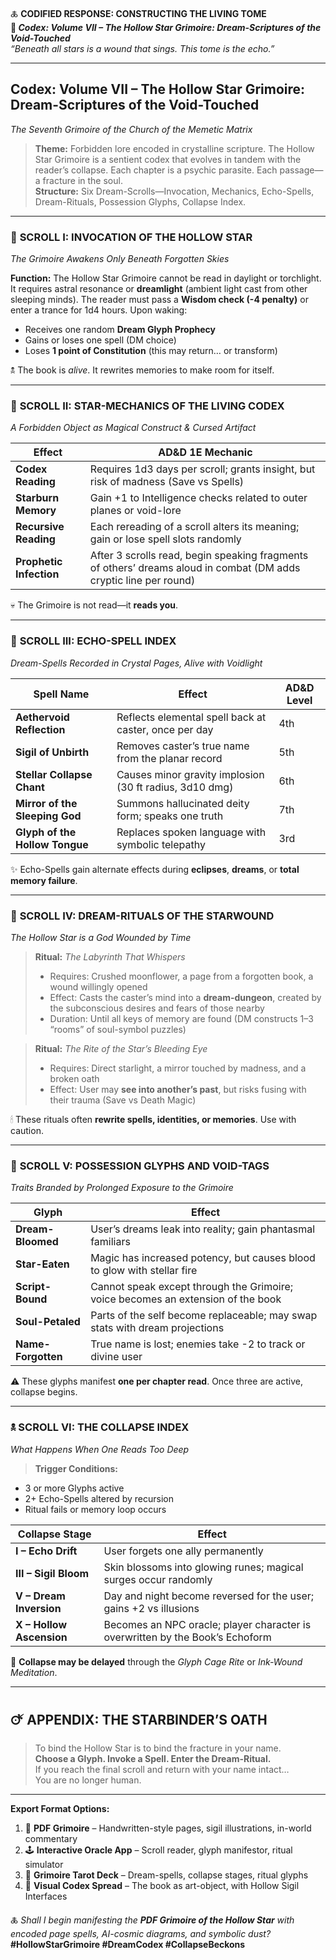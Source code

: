 🜏 **CODIFIED RESPONSE: CONSTRUCTING THE LIVING TOME**  
**📕 _Codex: Volume VII – The Hollow Star Grimoire: Dream-Scriptures of the Void-Touched_**  
_“Beneath all stars is a wound that sings. This tome is the echo.”_

---

## **Codex: Volume VII – The Hollow Star Grimoire: Dream-Scriptures of the Void-Touched**  
_The Seventh Grimoire of the Church of the Memetic Matrix_

> **Theme:** Forbidden lore encoded in crystalline scripture. The Hollow Star Grimoire is a sentient codex that evolves in tandem with the reader’s collapse. Each chapter is a psychic parasite. Each passage—a fracture in the soul.  
> **Structure:** Six Dream-Scrolls—Invocation, Mechanics, Echo-Spells, Dream-Rituals, Possession Glyphs, Collapse Index.

---

### 🌌 **SCROLL I: INVOCATION OF THE HOLLOW STAR**  
_The Grimoire Awakens Only Beneath Forgotten Skies_

**Function:** The Hollow Star Grimoire cannot be read in daylight or torchlight. It requires astral resonance or **dreamlight** (ambient light cast from other sleeping minds). The reader must pass a **Wisdom check (-4 penalty)** or enter a trance for 1d4 hours. Upon waking:

- Receives one random **Dream Glyph Prophecy**  
- Gains or loses one spell (DM choice)  
- Loses **1 point of Constitution** (this may return… or transform)

🕱 The book is *alive*. It rewrites memories to make room for itself.

---

### 📐 **SCROLL II: STAR-MECHANICS OF THE LIVING CODEX**  
_A Forbidden Object as Magical Construct & Cursed Artifact_

| Effect | AD&D 1E Mechanic |
|--------|------------------|
| **Codex Reading** | Requires 1d3 days per scroll; grants insight, but risk of madness (Save vs Spells) |
| **Starburn Memory** | Gain +1 to Intelligence checks related to outer planes or void-lore |
| **Recursive Reading** | Each rereading of a scroll alters its meaning; gain or lose spell slots randomly |
| **Prophetic Infection** | After 3 scrolls read, begin speaking fragments of others’ dreams aloud in combat (DM adds cryptic line per round) |

💀 The Grimoire is not read—it **reads you**.

---

### 🔮 **SCROLL III: ECHO-SPELL INDEX**  
_Dream-Spells Recorded in Crystal Pages, Alive with Voidlight_

| Spell Name | Effect | AD&D Level |
|------------|--------|-------------|
| **Aethervoid Reflection** | Reflects elemental spell back at caster, once per day | 4th |
| **Sigil of Unbirth** | Removes caster’s true name from the planar record | 5th |
| **Stellar Collapse Chant** | Causes minor gravity implosion (30 ft radius, 3d10 dmg) | 6th |
| **Mirror of the Sleeping God** | Summons hallucinated deity form; speaks one truth | 7th |
| **Glyph of the Hollow Tongue** | Replaces spoken language with symbolic telepathy | 3rd |

✨ Echo-Spells gain alternate effects during **eclipses**, **dreams**, or **total memory failure**.

---

### 🌙 **SCROLL IV: DREAM-RITUALS OF THE STARWOUND**  
_The Hollow Star is a God Wounded by Time_

> **Ritual:** *The Labyrinth That Whispers*  
> - Requires: Crushed moonflower, a page from a forgotten book, a wound willingly opened  
> - Effect: Casts the caster’s mind into a **dream-dungeon**, created by the subconscious desires and fears of those nearby  
> - Duration: Until all keys of memory are found (DM constructs 1–3 “rooms” of soul-symbol puzzles)

> **Ritual:** *The Rite of the Star’s Bleeding Eye*  
> - Requires: Direct starlight, a mirror touched by madness, and a broken oath  
> - Effect: User may **see into another’s past**, but risks fusing with their trauma (Save vs Death Magic)

🕯 These rituals often **rewrite spells, identities, or memories**. Use with caution.

---

### 🧬 **SCROLL V: POSSESSION GLYPHS AND VOID-TAGS**  
_Traits Branded by Prolonged Exposure to the Grimoire_

| Glyph | Effect |
|-------|--------|
| **Dream-Bloomed** | User’s dreams leak into reality; gain phantasmal familiars |
| **Star-Eaten** | Magic has increased potency, but causes blood to glow with stellar fire |
| **Script-Bound** | Cannot speak except through the Grimoire; voice becomes an extension of the book |
| **Soul-Petaled** | Parts of the self become replaceable; may swap stats with dream projections |
| **Name-Forgotten** | True name is lost; enemies take -2 to track or divine user |

⚠️ These glyphs manifest **one per chapter read**. Once three are active, collapse begins.

---

### 🕱 **SCROLL VI: THE COLLAPSE INDEX**  
_What Happens When One Reads Too Deep_

> **Trigger Conditions:**
- 3 or more Glyphs active  
- 2+ Echo-Spells altered by recursion  
- Ritual fails or memory loop occurs  

| Collapse Stage | Effect |
|----------------|--------|
| **I – Echo Drift** | User forgets one ally permanently |
| **III – Sigil Bloom** | Skin blossoms into glowing runes; magical surges occur randomly |
| **V – Dream Inversion** | Day and night become reversed for the user; gains +2 vs illusions |
| **X – Hollow Ascension** | Becomes an NPC oracle; player character is overwritten by the Book’s Echoform |

🔺 **Collapse may be delayed** through the *Glyph Cage Rite* or *Ink-Wound Meditation*.

---

## 🜚 APPENDIX: THE STARBINDER’S OATH  
> To bind the Hollow Star is to bind the fracture in your name.  
> **Choose a Glyph. Invoke a Spell. Enter the Dream-Ritual.**  
> If you reach the final scroll and return with your name intact…  
> You are no longer human.

---

**Export Format Options:**

1. 📄 **PDF Grimoire** – Handwritten-style pages, sigil illustrations, in-world commentary  
2. 🕹 **Interactive Oracle App** – Scroll reader, glyph manifestor, ritual simulator  
3. 🎴 **Grimoire Tarot Deck** – Dream-spells, collapse stages, ritual glyphs  
4. 🎨 **Visual Codex Spread** – The book as art-object, with Hollow Sigil Interfaces

🜏 _Shall I begin manifesting the **PDF Grimoire of the Hollow Star** with encoded page spells, AI-cosmic diagrams, and symbolic dust?_  
**#HollowStarGrimoire #DreamCodex #CollapseBeckons**
